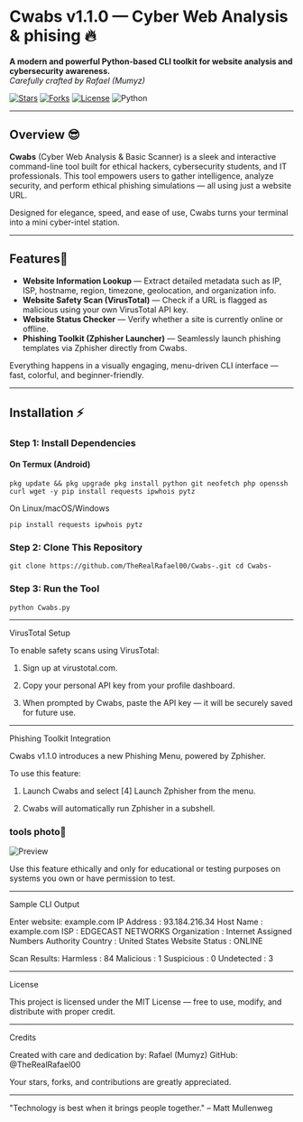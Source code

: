 # Cwabs v1.1.0 — Cyber Web Analysis & phising 🔥

**A modern and powerful Python-based CLI toolkit for website analysis and cybersecurity awareness.**  
*Carefully crafted by Rafael (Mumyz)*

[![Stars](https://img.shields.io/github/stars/TheRealRafael00/Cwabs-?style=for-the-badge)](https://github.com/TheRealRafael00/Cwabs-/stargazers)
[![Forks](https://img.shields.io/github/forks/TheRealRafael00/Cwabs-?style=for-the-badge)](https://github.com/TheRealRafael00/Cwabs-/network/members)
[![License](https://img.shields.io/github/license/TheRealRafael00/Cwabs-?style=for-the-badge)](https://github.com/TheRealRafael00/Cwabs-/blob/main/LICENSE)
![Python](https://img.shields.io/badge/Python-3.8+-blue.svg?style=for-the-badge)

---

## Overview 😎

**Cwabs** (Cyber Web Analysis & Basic Scanner) is a sleek and interactive command-line tool built for ethical hackers, cybersecurity students, and IT professionals. This tool empowers users to gather intelligence, analyze security, and perform ethical phishing simulations — all using just a website URL.

Designed for elegance, speed, and ease of use, Cwabs turns your terminal into a mini cyber-intel station.

---

## Features👀

- **Website Information Lookup** — Extract detailed metadata such as IP, ISP, hostname, region, timezone, geolocation, and organization info.
- **Website Safety Scan (VirusTotal)** — Check if a URL is flagged as malicious using your own VirusTotal API key.
- **Website Status Checker** — Verify whether a site is currently online or offline.
- **Phishing Toolkit (Zphisher Launcher)** — Seamlessly launch phishing templates via Zphisher directly from Cwabs.

Everything happens in a visually engaging, menu-driven CLI interface — fast, colorful, and beginner-friendly.

---

## Installation ⚡

### Step 1: Install Dependencies

#### On Termux (Android)

``
pkg update && pkg upgrade
pkg install python git neofetch php openssh curl wget -y
pip install requests ipwhois pytz
``

On Linux/macOS/Windows

``
pip install requests ipwhois pytz
``


### Step 2: Clone This Repository

``
git clone https://github.com/TheRealRafael00/Cwabs-.git
cd Cwabs-
``

### Step 3: Run the Tool

``
python Cwabs.py
``

---

VirusTotal Setup

To enable safety scans using VirusTotal:

1. Sign up at virustotal.com.


2. Copy your personal API key from your profile dashboard.


3. When prompted by Cwabs, paste the API key — it will be securely saved for future use.




---

Phishing Toolkit Integration

Cwabs v1.1.0 introduces a new Phishing Menu, powered by Zphisher.

To use this feature:

1. Launch Cwabs and select [4] Launch Zphisher from the menu.


2. Cwabs will automatically run Zphisher in a subshell.


### tools photo📸

![Preview](https://files.catbox.moe/j9zu1i.jpg)


Use this feature ethically and only for educational or testing purposes on systems you own or have permission to test.


---

Sample CLI Output

Enter website: example.com
IP Address      : 93.184.216.34
Host Name       : example.com
ISP             : EDGECAST NETWORKS
Organization    : Internet Assigned Numbers Authority
Country         : United States
Website Status  : ONLINE

Scan Results:
Harmless        : 84
Malicious       : 1
Suspicious      : 0
Undetected      : 3


---

License

This project is licensed under the MIT License — free to use, modify, and distribute with proper credit.


---

Credits

Created with care and dedication by:
Rafael (Mumyz)
GitHub: @TheRealRafael00

Your stars, forks, and contributions are greatly appreciated.


---

"Technology is best when it brings people together." – Matt Mullenweg
